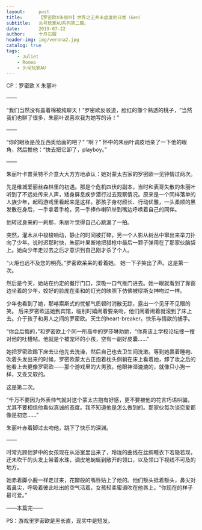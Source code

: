 ```yaml
---
layout:     post
title:      【罗密欧X朱丽叶】世界之王并未虚度的日常（Gen）
subtitle:   头号玩家AU系列第二篇。
date:       2019-07-22
author:     十月石榴
header-img: img/verona2.jpg
catalog: true
tags:
    - Juliet
    - Romeo
    - 头号玩家AU
---
```


CP：罗密欧 X 朱丽叶
 
——
 
“我们当然没有盖着棉被纯聊天！”罗密欧反驳道，脸红的像个熟透的桃子，“当然我们也聊了很多，朱丽叶说喜欢我为她写的诗！”
 
——
 
“你的眼妆是茂丘西奥给画的吧？”
“啊？”
怀中的朱丽叶调皮地亲了一下他的眼角，然后推他：“快去把它卸了，playboy。”
 
——
 
朱丽叶卡普莱特不介意大大方方地承认：她对蒙太古家的罗密欧一见钟情过两次。
 
先是维城爱丽丝森林里的初遇。那是个危机四伏的副本，当时和表哥失散的朱丽叶听到了不远处传来人声，矮身屏息疾步潜行过去观察情况。原来是一个同样落单的人族少年，起码游戏里看起来是这样。那孩子身材颀长、行动优雅，一头柔顺的黑发散在身后，一手拿着手枪，另一手捧作喇叭举到嘴边呼唤着自己的同伴。
 
他转过身来的一刹那，朱丽叶觉得自己心跳漏了一拍。
 
突然，灌木从中梭梭响动，静止的时间被打碎，另一个人影从树丛中窜出来举刀扑向了少年。说时迟那时快，朱丽叶果断地把猎枪中最后一颗子弹用在了那家伙脑袋上。她向少年走过去之后才意识到自己刚才杀了个人。
 
“火炬也远不及您的明亮。”罗密欧呆呆的看着她。
她一下子笑出了声。这是第一次。
 
然后是今天，她站在约定的餐厅门口，深吸一口气推门进去。她一眼就看到了靠窗边坐着的少年，姣好的脸庞在柔和的灯光的映照下仿佛被缪斯女神吻过一样。
 
少年也看到了她，那喀索斯式的忧郁气质顿时消散无踪，露出一个见牙不见眼的笑。
后来罗密欧送她到宾馆，临别时嬉闹着要亲吻，他们闹着闹着就滚到了床上去。介于孩子和男人之间的罗密欧。天生的heart-breaker。快乐与情欲的捕手。
 
“你会后悔的，”和罗密欧上个同一所高中的罗莎琳劝她，“你真该上学校论坛搜一搜对他的吐槽帖。他就是个被宠坏的小孩，空有一副好皮囊......”
 
她把罗密欧踢下床去让他先去洗澡，然后自己也去卫生间洗漱。等到她裹着睡袍、吹着头发出来的时候，罗密欧蒙太古正抱着枕头侧躺在床上看着她，卸了妆之后的他看上去更像罗密欧——那个游戏里的大男孩。他眼神湿漉漉的，就像只小狗一样，又乖又软的。
 
这是第二次。
 
“千万不要因为外表帅气就对这个蒙太古抱有好感，更不要被他的花言巧语哄骗，尤其不要相信他看似真诚的态度。我不知道他是怎么做到的。那家伙每次谈恋爱都像是初恋......”
 
朱丽叶赤着脚过去吻他，跳下了快乐的深渊。
 
——
 
时常光顾他梦中的女孩现在从浴室里出来了，玲珑的曲线在丝绸睡衣下若隐若现，还未吹干的头发上带着水珠，调皮地蜿蜒到敞开的领口，以及领口下视线不可及的地方。
 
她赤着脚小鹿一样走过来，花瓣般的嘴唇贴上了他的。他们额头抵着额头，鼻尖对着鼻尖，呼吸着彼此吐出的空气活着，女孩轻柔蜜语吹在他唇上。“你现在的样子最可爱。”
 
 
 
 
——本篇完——
 
PS：游戏里罗密欧是黑长直，现实中是短发。


